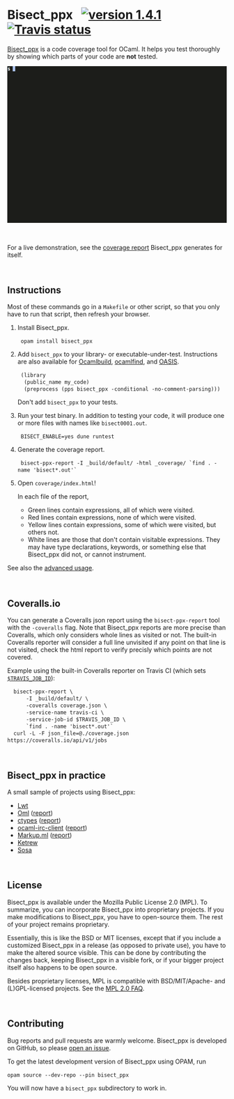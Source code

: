 # Bisect_ppx &nbsp; [![version 1.4.1][version]][releases] [![Travis status][travis-img]][travis]

[Bisect_ppx][self] is a code coverage tool for OCaml. It helps you test
thoroughly by showing which parts of your code are **not** tested.

[![Bisect_ppx usage example][sample]][self-coverage]

<br>

For a live demonstration, see the [coverage report][self-coverage] Bisect_ppx
generates for itself.

[self]: https://github.com/aantron/bisect_ppx
[releases]: https://github.com/aantron/bisect_ppx/releases
[version]: https://img.shields.io/badge/version-1.4.1-blue.svg
[self-coverage]: http://aantron.github.io/bisect_ppx/coverage/
[travis]: https://travis-ci.org/aantron/bisect_ppx/branches
[travis-img]: https://img.shields.io/travis/aantron/bisect_ppx/master.svg
[sample]: https://raw.githubusercontent.com/aantron/bisect_ppx/master/doc/sample.gif



<br>

## Instructions

Most of these commands go in a `Makefile` or other script, so that you only have
to run that script, then refresh your browser.

1. Install Bisect_ppx.

        opam install bisect_ppx

2. Add `bisect_ppx` to your library- or executable-under-test. Instructions are
also available for [Ocamlbuild][ocamlbuild], [ocamlfind][ocamlfind], and
[OASIS][oasis].

        (library
         (public_name my_code)
         (preprocess (pps bisect_ppx -conditional -no-comment-parsing)))

   Don't add `bisect_ppx` to your tests.

3. Run your test binary. In addition to testing your code, it will produce one
   or more files with names like `bisect0001.out`.

        BISECT_ENABLE=yes dune runtest

4. Generate the coverage report.

        bisect-ppx-report -I _build/default/ -html _coverage/ `find . -name 'bisect*.out'`

5. Open `coverage/index.html`!

    In each file of the report,

    - Green lines contain expressions, all of which were visited.
    - Red lines contain expressions, none of which were visited.
    - Yellow lines contain expressions, some of which were visited, but others not.
    - White lines are those that don't contain visitable expressions. They may have type declarations, keywords, or something else that Bisect_ppx did not, or cannot instrument.

See also the [advanced usage][advanced].

[ocamlbuild]: https://github.com/aantron/bisect_ppx/blob/master/doc/advanced.md#Ocamlbuild
[oasis]: https://github.com/aantron/bisect_ppx/blob/master/doc/advanced.md#OASIS
[ocamlfind]: https://github.com/aantron/bisect_ppx/blob/master/doc/advanced.md#Ocamlfind
[advanced]: https://github.com/aantron/bisect_ppx/blob/master/doc/advanced.md



<br/>

## Coveralls.io

You can generate a Coveralls json report using the `bisect-ppx-report` tool
with the `-coveralls` flag. Note that Bisect_ppx reports are more precise than
Coveralls, which only considers whole lines as visited or not. The built-in
Coveralls reporter will consider a full line unvisited if any point on that
line is not visited, check the html report to verify precisly which points are
not covered.

Example using the built-in Coveralls reporter on Travis CI (which sets
[`$TRAVIS_JOB_ID`][travis-vars]):

      bisect-ppx-report \
          -I _build/default/ \
          -coveralls coverage.json \
          -service-name travis-ci \
          -service-job-id $TRAVIS_JOB_ID \
          `find . -name 'bisect*.out'`
      curl -L -F json_file=@./coverage.json https://coveralls.io/api/v1/jobs

[travis-vars]: https://docs.travis-ci.com/user/environment-variables/#default-environment-variables



<br>

## Bisect_ppx in practice

A small sample of projects using Bisect_ppx:

- [Lwt][lwt]
- [Oml][oml] ([report][oml-coveralls])
- [ctypes][ctypes] ([report][ctypes-coveralls])
- [ocaml-irc-client][ocaml-irc-client] ([report][irc-coveralls])
- [Markup.ml][markupml] ([report][markupml-coveralls])
- [Ketrew][ketrew]
- [Sosa][sosa]

[lwt]: https://github.com/ocsigen/lwt
[oml]: https://github.com/hammerlab/oml
[oml-coveralls]: https://coveralls.io/github/hammerlab/oml?branch=HEAD
[ctypes]: https://github.com/ocamllabs/ocaml-ctypes
[ctypes-coveralls]: https://coveralls.io/github/ocamllabs/ocaml-ctypes
[ocaml-irc-client]: https://github.com/johnelse/ocaml-irc-client
[irc-coveralls]: https://coveralls.io/github/johnelse/ocaml-irc-client
[markupml]: https://github.com/aantron/markup.ml
[markupml-coveralls]: https://coveralls.io/github/aantron/markup.ml?branch=master
[ketrew]: https://github.com/hammerlab/ketrew
[sosa]: https://github.com/hammerlab/sosa



<br>

## License

Bisect_ppx is available under the Mozilla Public License 2.0 (MPL). To
summarize, you can incorporate Bisect_ppx into proprietary projects. If you make
modifications to Bisect_ppx, you have to open-source them. The rest of your
project remains proprietary.

Essentially, this is like the BSD or MIT licenses, except that if you include
a customized Bisect_ppx in a release (as opposed to private use), you have to
make the altered source visible. This can be done by contributing the changes
back, keeping Bisect_ppx in a visible fork, or if your bigger project itself
also happens to be open source.

Besides proprietary licenses, MPL is compatible with BSD/MIT/Apache- and
(L)GPL-licensed projects. See the [MPL 2.0 FAQ][mpl-faq].

[license]: https://github.com/aantron/bisect_ppx/blob/master/LICENSE
[mpl-faq]: https://www.mozilla.org/en-US/MPL/2.0/FAQ/



<br>

## Contributing

Bug reports and pull requests are warmly welcome. Bisect_ppx is developed on
GitHub, so please [open an issue][issues].

To get the latest development version of Bisect_ppx using OPAM, run

```
opam source --dev-repo --pin bisect_ppx
```

You will now have a `bisect_ppx` subdirectory to work in.

[issues]: https://github.com/aantron/bisect_ppx/issues

